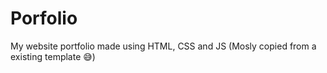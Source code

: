 
# Porfolio

My website portfolio made using HTML, CSS and JS (Mosly copied from a existing template 😅)
